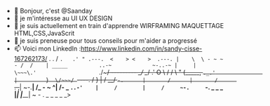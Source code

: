 - 👋 Bonjour, c'est @Saanday
- 🚀 je m'intéresse au UI UX DESIGN 
- 🌱 je suis actuellement en train d'apprendre WIRFRAMING MAQUETTAGE HTML,CSS,JavaScrit 
- 💞️ je suis preneuse pour tous conseils pour m'aider a progressé
- 📫 Voici mon LinkedIn :https://www.linkedin.com/in/sandy-cisse-167262173/
        .       .
                             / `.   .' "
                     .---.  <    > <    >  .---.
                     |    \  \ - ~ ~ - /  /    |
         _____          ..-~             ~-..-~
        |     |   \~~~\.'                    `./~~~/
       ---------   \__/                        \__/
      .'  O    \     /               /       \  "
     (_____,    `._.'               |         }  \/~~~/
      `----.          /       }     |        /    \__/
            `-.      |       /      |       /      `. ,~~|
                ~-.__|      /_ - ~ ^|      /- _      `..-'   
                     |     /        |     /     ~-.     `-. _  _  _
                     |_____|        |_____|         ~ - . _ _ _ _ _>
